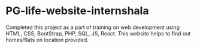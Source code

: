 # PG-life-website-internshala
Completed this project as a part of training on web development using HTML, CSS, BootStrap, PHP, SQL, JS, React. This website helps to find out homes/flats on location provided.
